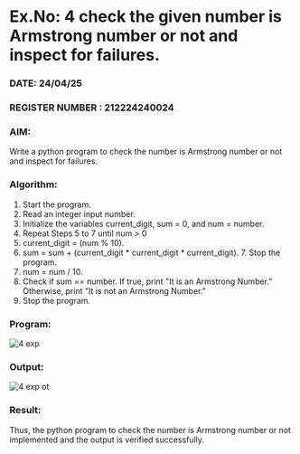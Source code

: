 # Ex.No: 4 check the given number is Armstrong number or not and inspect for failures.
### DATE:     24/04/25                                                                       
### REGISTER NUMBER : 212224240024
### AIM: 
Write a python program to check the number is Armstrong number or not and inspect for failures.

### Algorithm:
1.  Start the program.
2.	Read an integer input number.
3.	Initialize the variables current_digit, sum = 0, and num = number.
4.	Repeat Steps 5 to 7 until num > 0
5.	current_digit = (num % 10).
6.	sum = sum + (current_digit * current_digit * current_digit). 7. Stop the program.
7.	num = num / 10.
8.	Check if sum == number. If true, print "It is an Armstrong Number." Otherwise, print "It is not an Armstrong Number."
9.	Stop the program.

### Program:
![4 exp](https://github.com/user-attachments/assets/4be6559f-3357-4bd1-ae3f-4ac206e4776c)














### Output:
![4 exp ot](https://github.com/user-attachments/assets/a7e2c43b-2409-4605-8a9a-0469cd65256c)







### Result:
Thus, the python program to check the number is Armstrong number or not implemented and the output is verified successfully.


